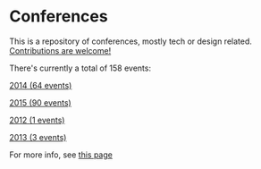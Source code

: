 Conferences
=====================

This is a repository of conferences, mostly tech or design related. [Contributions are welcome!](../contributing.md)

There's currently a total of 158 events:

[2014 (64 events)](2014)

[2015 (90 events)](2015)

[2012 (1 events)](2012)

[2013 (3 events)](2013)



For more info, see [this page](https://github.com/minhongrails/events)